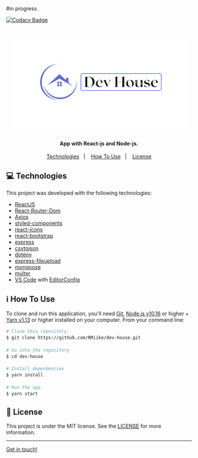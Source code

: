 #in progress

[![Codacy Badge](https://api.codacy.com/project/badge/Grade/4ba36cd4e0994ee489ac1434a942ab90)](https://app.codacy.com/manual/RMiike/dev-house?utm_source=github.com&utm_medium=referral&utm_content=RMiike/dev-house&utm_campaign=Badge_Grade_Dashboard)

<h1 align="center">
    <img alt="React DevHouse" src="https://raw.githubusercontent.com/RMiike/dev-house/master/frontend/src/assets/logo.png" />
</h1>

<h4 align="center">
  App with React-js and Node-js.
</h4>


<p align="center">
  <a href="#technologies-technologies">Technologies</a>&nbsp;&nbsp;&nbsp;|&nbsp;&nbsp;&nbsp;
  <a href="#information_source-how-to-use">How To Use</a>&nbsp;&nbsp;&nbsp;|&nbsp;&nbsp;&nbsp;
  <a href="#memo-license">License</a>
</p>



## :computer: Technologies

This project was developed with the following technologies:

-  [ReactJS](https://reactjs.org/)
-  [React-Router-Dom](https://github.com/ReactTraining/react-router/tree/master/packages/react-router-dom)
-  [Axios](https://github.com/axios/axios)
-  [styled-components](https://www.styled-components.com/)
-  [react-icons](https://react-icons.github.io/react-icons/)
-  [react-bootstrap](https://react-bootstrap.github.io/)
-  [express](https://expressjs.com/pt-br/)
-  [csvtojson](https://github.com/Keyang/node-csvtojson)
-  [dotenv](https://github.com/motdotla/dotenv)
-  [express-fileupload](https://github.com/richardgirges/express-fileupload)
-  [mongoose](https://mongoosejs.com/docs/)
-  [multer](https://github.com/expressjs/multer)
-  [VS Code][vc] with [EditorConfig][vceditconfig]

## :information_source: How To Use

To clone and run this application, you'll need [Git](https://git-scm.com), [Node.js v10.16][nodejs] or higher + [Yarn v1.13][yarn] or higher installed on your computer. From your command line:

```bash
# Clone this repository
$ git clone https://github.com/RMiike/dev-house.git

# Go into the repository
$ cd dev-house

# Install dependencies
$ yarn install

# Run the app 
$ yarn start

```

## :memo: License
This project is under the MIT license. See the [LICENSE](https://github.com/RMiike/dev-house/blob/master/LICENSE) for more information.

---

[Get in touch!](https://www.linkedin.com/in/renato-alves-583804176/)

[nodejs]: https://nodejs.org/
[yarn]: https://yarnpkg.com/
[vc]: https://code.visualstudio.com/
[vceditconfig]: https://marketplace.visualstudio.com/items?itemName=EditorConfig.EditorConfig
[vceslint]: https://marketplace.visualstudio.com/items?itemName=dbaeumer.vscode-eslint
